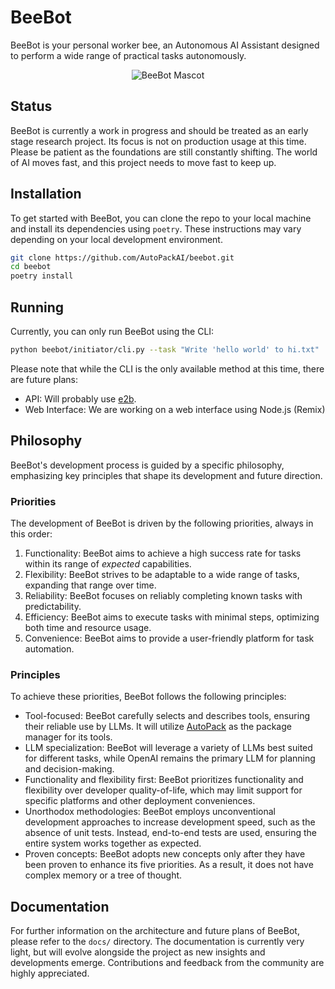 # BeeBot

BeeBot is your personal worker bee, an Autonomous AI Assistant designed to perform a wide range of practical tasks
autonomously.

<p align="center">
<img src="https://github.com/AutoPackAI/beebot/assets/6236/2e6fe40b-d94c-475d-95bc-71b987443007)" alt="BeeBot Mascot"  align="center" />
</p>

## Status

BeeBot is currently a work in progress and should be treated as an early stage research project. Its focus is not on
production usage at this time. Please be patient as the foundations are still constantly shifting. The world of AI moves
fast, and this project needs to move fast to keep up.

## Installation

To get started with BeeBot, you can clone the repo to your local machine and install its dependencies using `poetry`.
These instructions may vary depending on your local development environment.

```bash
git clone https://github.com/AutoPackAI/beebot.git
cd beebot
poetry install
```

## Running

Currently, you can only run BeeBot using the CLI:

```bash
python beebot/initiator/cli.py --task "Write 'hello world' to hi.txt"
```

Please note that while the CLI is the only available method at this time, there are future plans:

- API: Will probably use [e2b](https://www.e2b.dev/).
- Web Interface: We are working on a web interface using Node.js (Remix)

## Philosophy

BeeBot's development process is guided by a specific philosophy, emphasizing key principles that shape its development
and future direction.

### Priorities

The development of BeeBot is driven by the following priorities, always in this order:

1. Functionality: BeeBot aims to achieve a high success rate for tasks within its range of _expected_ capabilities.
2. Flexibility: BeeBot strives to be adaptable to a wide range of tasks, expanding that range over time.
3. Reliability: BeeBot focuses on reliably completing known tasks with predictability.
4. Efficiency: BeeBot aims to execute tasks with minimal steps, optimizing both time and resource usage.
5. Convenience: BeeBot aims to provide a user-friendly platform for task automation.

### Principles

To achieve these priorities, BeeBot follows the following principles:

- Tool-focused: BeeBot carefully selects and describes tools, ensuring their reliable use by LLMs. It
  will utilize [AutoPack](https://autopack.ai) as the package manager for its tools.
- LLM specialization: BeeBot will leverage a variety of LLMs best suited for different tasks, while OpenAI remains the
  primary LLM for planning and decision-making.
- Functionality and flexibility first: BeeBot prioritizes functionality and flexibility over developer quality-of-life,
  which may limit support for specific platforms and other deployment conveniences.
- Unorthodox methodologies: BeeBot employs unconventional development approaches to increase development speed, such as
  the absence of unit tests. Instead, end-to-end tests are used, ensuring the entire system works together as expected.
- Proven concepts: BeeBot adopts new concepts only after they have been proven to enhance its five priorities.
  As a result, it does not have complex memory or a tree of thought.

## Documentation

For further information on the architecture and future plans of BeeBot, please refer to the `docs/` directory. The
documentation is currently very light, but will evolve alongside the project as new insights and developments emerge.
Contributions and feedback from the community are highly appreciated.
